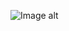<!-- ![Иллюстрация к проекту](https://github.com/jon/coolproject/raw/master/image/image.png) -->

![Image alt](https://github.com/diazdressk/window/raw/main/img/site.jpg)

<!-- {username} — ваш ник на ГитХабе;
{repository} — репозиторий где хранятся картинки;
{branch} — ветка репозитория;
{path} — путь к месту нахождения картинки. -->